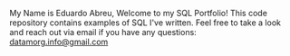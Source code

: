 My Name is Eduardo Abreu, Welcome to my SQL Portfolio! This code repository contains examples of SQL I've written.
Feel free to take a look and reach out via email if you have any questions: datamorg.info@gmail.com
